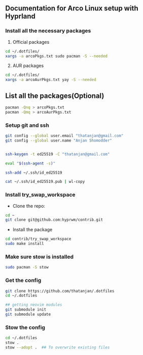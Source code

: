 ## Documentation for Arco Linux setup with Hyprland

### Install all the necessary packages

1. Official packages

```bash
cd ~/.dotfiles/
xargs -a arcoPkgs.txt sudo pacman -S --needed
```

2. AUR packages

```bash
cd ~/.dotfiles/
xargs -a arcoAurPkgs.txt yay -S --needed
```

## List all the packages(Optional)

```bash
pacman -Qnq > arcoPkgs.txt
pacman -Qmq > arcoAurPkgs.txt
```

### Setup git and ssh

```bash
git config --global user.email "thatanjan@gmail.com"
git config --global user.name "Anjan Shomodder"


ssh-keygen -t ed25519 -C "thatanjan@gmail.com"

eval "$(ssh-agent -s)"

ssh-add ~/.ssh/id_ed25519

cat ~/.ssh/id_ed25519.pub | wl-copy
```

### Install try_swap_workspace

- Clone the repo:

```bash
cd ~
git clone git@github.com:hyprwm/contrib.git
```

- Install the package

```bash
cd contrib/try_swap_workspace
sudo make install
```

### Make sure stow is installed

```bash
sudo pacman -S stow
```

### Get the config

```bash
git clone https://github.com/thatanjan/.dotfiles
cd ~/.dotfiles

## getting neovim modules
git submodule init
git submodule update
```

### Stow the config

```bash
cd ~/.dotfiles
stow .
stow --adopt .  ## To overwrite existing files
```
